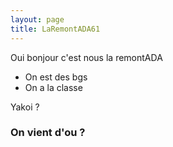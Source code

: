 ```yaml
---
layout: page
title: LaRemontADA61
---
```


Oui bonjour c'est nous la remontADA

- On est des bgs
- On a la classe

Yakoi ?

### On vient d'ou ?